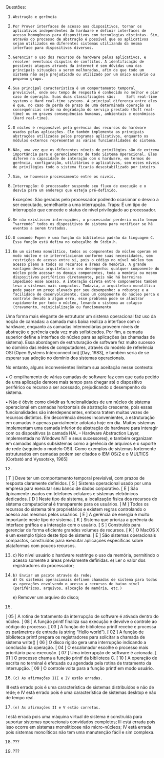 Questões:

01) 	Abstração e gerência

02) 	Por Prover interfaces de acesso aos dispositivos, tornar os aplicativos independentes do hardware e definir interfaces de acesso homogêneas para dispositivos com tecnologias distintas. Sim, através do processo de abstração é possível que os aplicativos sejam utilizados em diferentes sistemas utilizando da mesma interface para dispositivos diversos.

03) 	Gerenciar o uso dos recursos de hardware pelos aplicativos, e resolver eventuais disputas de conflitos. A identificação de possíveis ataques através da internet é sem dúvidas uma das principais situações a serem melhoradas, afim de que todo um sistema não seja prejudicado ou utilizado por um único usuário ou pequeno grupo.

04) 	Sua principal característica é um comportamento temporal previsível, onde seu tempo de resposta é conhecido no melhor e pior caso de operação. Suas duas classificações são:     Soft real-time systems e Hard real-time systems. A principal diferença entre eles é que, no caso de perda de prazo de uma determinada operação as consequências serão na degradação do serviço prestado (Soft real-time) ou em graves consequências humanas, ambientais e econômicas (Hard real-time).

05) 	O núcleo é responsável pela gerência dos recursos do hardware usados pelas aplicações. Ele também implementa as principais abstrações utilizadas pelos programas aplicativos, enquanto os módulos externos representam as várias funcionalidades do sistema.

06) 	Não, uma vez que os diferentes níveis de privilégios são de extrema importância para o gerenciamento de todo Sistema Operacional. Eles diferem na capacidade de interação com o hardware, em termos de gerência, configuração, utilitários e aplicativos, sem esses níveis de privilégios todo o sistema ficaria desestabilizado por inteiro.

07) 	Sim, se houvesse processamento entre os niveís.

08) 	Interrupção: O processador suspende seu fluxo de execução e o desvia para um endereço que esteja pré-definido.
	Exceções: São geradas pelo processador podendo ocasionar o desvio a ser executado, semelhante a uma interrupção.
	Traps: É um tipo de interrupção que concede o status de nível privilegiado ao processador.

09) 	Se não existissem interrupções, o processador perderia muito tempo “varrendo” todos os dispositivos do sistema para verificar se há eventos a serem tratados.

10) 	O comando Fopen é uma função da biblioteca padrão da linguagem C. Essa função está defina no cabeçalho do Stdio.h.

11) 	Em um sistema monolítico, todos os componentes do núcleo operam em modo núcleo e se interrelacionam conforme suas necessidades, sem restrições de acesso entre si, pois o código no nível núcleo tem acesso pleno a todos os recursos e áreas de memória. A grande vantagem dessa arquitetura é seu desempenho: qualquer componente do núcleo pode acessar os demais componentes, toda a memória ou mesmo dispositivos periféricos diretamente, pois não há barreiras impedindo esse acesso. A interação direta entre componentes também leva a sistemas mais compactos. Todavia, a arquitetura monolítica pode pagar um preço elevado por seu desempenho: a robustez e a facilidade de desenvolvimento. Caso um componente do núcleo perca o controle devido a algum erro, esse problema pode se alastrar rapidamente por todo o núcleo, levando o sistema ao colapso (travamento, reinicialização ou funcionamento
Uma forma mais elegante de estruturar um sistema operacional faz uso da noção de  camadas:   a  camada  mais  baixa  realiza  a  interface  com  o  hardware,  enquanto as  camadas  intermediárias  proveem  níveis  de  abstração  e  gerência  cada  vez  mais sofisticados. Por fim, a camada superior define a interface do núcleo para as aplicações
(as chamadas de sistema). Essa abordagem de estruturação de software fez muito sucesso no domínio das redes de computadores, através do modelo de referência OSI
(Open Systems Interconnection) [Day, 1983], e também seria de se esperar sua adoção no domínio dos sistemas operacionais.
  
No entanto, alguns inconvenientes limitam sua aceitação nesse contexto:

• O empilhamento de várias camadas de software faz com que cada pedido de uma
aplicação demore mais tempo para chegar até o dispositivo periférico ou recurso a
ser acessado, prejudicando o desempenho do sistema.

• Não é óbvio como dividir as funcionalidades de um núcleo de sistema operacional em camadas horizontais de abstração crescente, pois essas funcionalidades são
interdependentes, embora tratem muitas vezes de recursos distintos. Em decorrência desses inconvenientes, a estruturação em camadas é apenas parcialmente adotada hoje em dia. Muitos sistemas implementam uma camada inferior de abstração do hardware para interagir com os dispositivos (a camada HAL – Hardware Abstraction Layer, implementada no Windows NT e seus sucessores), e também organizam em camadas alguns subsistemas como a gerência de arquivos e o suporte de rede (seguindo o modelo OSI). Como exemplos de sistemas fortemente estruturados em camadas podem ser citados o IBM OS/2 e o MULTICS [Corbató and Vyssotsky, 1965]

12)    

[ T ] Deve ter um comportamento temporal previsível, com prazos de resposta claramente definidos.
[ S ] Sistema operacional usado por uma empresa para executar seu banco de dados corporativo.
[ E ] São tipicamente usados em telefones celulares e sistemas eletrônicos dedicados.
[ D ] Neste tipo de sistema, a localização física dos recursos do sistema computacional é transparente para os usuários.
[ M ] Todos os recursos do sistema têm proprietários e existem regras controlando o acesso aos mesmos pelos usuários.
[ E ] A gerência de energia é muito importante neste tipo de sistema.
[ K ] Sistema que prioriza a gerência da interface gráfica e a interação com o usuário.
[ S ] Construído para gerenciar de forma eficiente grandes volumes de recursos.
[ K ] O MacOS X é um exemplo típico deste tipo de sistema.
[ E ] São sistemas operacionais compactos, construídos para executar aplicações específicas sobre plataformas com poucos recursos.

13)  c) No nível usuário o hardware restringe o uso da memória, permitindo o acesso somente a áreas previamente definidas.
	e) Ler o valor dos registradores do processador;

14) 	b) Enviar um pacote através da rede;
      	d) Os sistemas operacionais definem chamadas de sistema para todas as operações envolvendo o acesso a recursos de baixo nível (periféricos, arquivos, alocação de memória, etc.)
	e) Remover um arquivo do disco;

15)

[ 05 ] A rotina de tratamento da interrupção de software é ativada dentro do núcleo.
[ 08 ] A função printf finaliza sua execução e devolve o controle ao código do processo.
[ 03 ] A função de biblioteca printf recebe e processa os parâmetros de entrada (a string “Hello world”).
[ 02 ] A  função  de  biblioteca printf prepara  os  registradores  para  solicitar  a chamada de sistema write()
[ 06 ] O disco rígido gera uma interrupção indicando a conclusão da operação.
[ 04 ] O escalonador escolhe o processo mais prioritário para execução.
[ 07 ] Uma interrupção de software é acionada.
[ 01 ] O processo chama a função printf da biblioteca C.
[ 10 ] A operação de escrita no terminal é efetuada ou agendada pela rotina de tratamento da interrupção.
[ 09 ] O controle volta para a função printf em modo usuário.

16) 	(c) As afirmações III e IV estão erradas. 
III está errado pois é uma característica de sistemas distribuídos e não de rede; e IV está errado pois é uma característica de sistemas desktop e não de tempo real.

17) 	(e) As afirmações II e V estão corretas.
I está errada pois uma máquina virtual de sistema é construída para suportar sistemas operacionais convidados completos; III está errada pois isso ocorre em sistemas monolíticose 	não micro-núcleos; IV está errada pois sistemas monolíticos não tem uma manutenção fácil e sim complexa.

18) ???

19) ???
